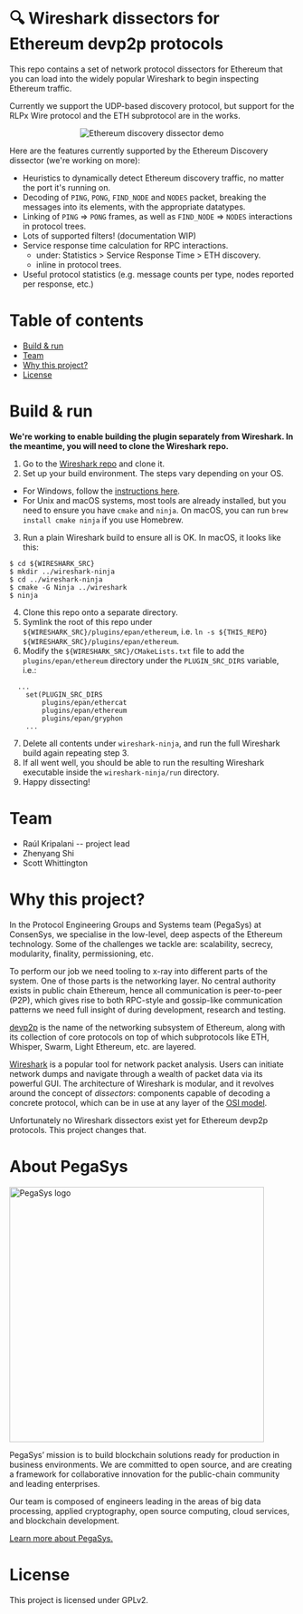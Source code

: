 # 🔍 Wireshark dissectors for Ethereum devp2p protocols

This repo contains a set of network protocol dissectors for Ethereum that you can load into the widely popular Wireshark to begin inspecting Ethereum traffic. 

Currently we support the UDP-based discovery protocol, but support for the RLPx Wire protocol and the ETH subprotocol are in the works.

<p align="center">
<img src="https://github.com/ConsenSys/devp2p-dissectors/raw/web/assets/ethereum-discovery-demo.gif" alt="Ethereum discovery dissector demo">
</p>

Here are the features currently supported by the Ethereum Discovery dissector (we're working on more):

* Heuristics to dynamically detect Ethereum discovery traffic, no matter the port it's running on.
* Decoding of `PING`, `PONG`, `FIND_NODE` and `NODES` packet, breaking the messages into its elements, with the appropriate datatypes.
* Linking of `PING` => `PONG` frames, as well as `FIND_NODE` => `NODES` interactions in protocol trees.
* Lots of supported filters! (documentation WIP)
* Service response time calculation for RPC interactions.
  * under: Statistics > Service Response Time > ETH discovery.
  * inline in protocol trees.
* Useful protocol statistics (e.g. message counts per type, nodes reported per response, etc.)

# Table of contents

   * [Build & run](#build--run)
   * [Team](#team)
   * [Why this project?](#why-this-project)
   * [License](#license)

# Build & run

**We're working to enable building the plugin separately from Wireshark. In the meantime, you will need to clone the Wireshark repo.**

1. Go to the [Wireshark repo](https://github.com/wireshark/wireshark) and clone it.
2. Set up your build environment. The steps vary depending on your OS.
  * For Windows, follow the [instructions here](https://www.wireshark.org/docs/wsdg_html_chunked/ChapterSetup.html).
  * For Unix and macOS systems, most tools are already installed, but you need to ensure you have `cmake` and `ninja`. On macOS, you can run `brew install cmake ninja` if you use Homebrew.
3. Run a plain Wireshark build to ensure all is OK. In macOS, it looks like this:

```
$ cd ${WIRESHARK_SRC}
$ mkdir ../wireshark-ninja
$ cd ../wireshark-ninja
$ cmake -G Ninja ../wireshark
$ ninja
```

4. Clone this repo onto a separate directory.
5. Symlink the root of this repo under `${WIRESHARK_SRC}/plugins/epan/ethereum`, i.e. `ln -s ${THIS_REPO} ${WIRESHARK_SRC}/plugins/epan/ethereum`.
6. Modify the `${WIRESHARK_SRC}/CMakeLists.txt` file to add the `plugins/epan/ethereum` directory under the `PLUGIN_SRC_DIRS` variable, i.e.:
```
  ...
	set(PLUGIN_SRC_DIRS
		plugins/epan/ethercat
		plugins/epan/ethereum
		plugins/epan/gryphon
    ...
```
7. Delete all contents under `wireshark-ninja`, and run the full Wireshark build again repeating step 3.
8. If all went well, you should be able to run the resulting Wireshark executable inside the `wireshark-ninja/run` directory.
9. Happy dissecting!

# Team

* Raúl Kripalani -- project lead
* Zhenyang Shi
* Scott Whittington

# Why this project?

In the Protocol Engineering Groups and Systems team (PegaSys) at ConsenSys, we specialise in the low-level, deep aspects of the Ethereum technology. Some of the challenges we tackle are: scalability, secrecy, modularity, finality, permissioning, etc.

To perform our job we need tooling to x-ray into different parts of the system. One of those parts is the networking layer. No central authority exists in public chain Ethereum, hence all communication is peer-to-peer (P2P), which gives rise to both RPC-style and gossip-like communication patterns we need full insight of during development, research and testing. 

[devp2p](https://github.com/ethereum/devp2p) is the name of the networking subsystem of Ethereum, along with its collection of core protocols on top of which subprotocols like ETH, Whisper, Swarm, Light Ethereum, etc. are layered.

[Wireshark](https://www.wireshark.org/) is a popular tool for network packet analysis. Users can initiate network dumps and navigate through a wealth of packet data via its powerful GUI. The architecture of Wireshark is modular, and it revolves around the concept of _dissectors_: components capable of decoding a concrete protocol, which can be in use at any layer of the [OSI model](https://en.wikipedia.org/wiki/OSI_model).

Unfortunately no Wireshark dissectors exist yet for Ethereum devp2p protocols. This project changes that.

# About PegaSys

<a href="https://pegasys.tech/?utm_source=github&utm_medium=source&utm_campaign=ethereum-dissectors" rel="nofollow"><img src="https://github.com/ConsenSys/devp2p-dissectors/raw/web/assets/logo.png" alt="PegaSys logo" data-canonical-src="https://github.com/ConsenSys/devp2p-dissectors/raw/web/assets/logo.png" width=450></a>

PegaSys’ mission is to build blockchain solutions ready for production in business environments. We are committed to open source, and are creating a framework for collaborative innovation for the public-chain community and leading enterprises. 

Our team is composed of engineers leading in the areas of big data processing, applied cryptography, open source computing, cloud services, and blockchain development.

[Learn more about PegaSys.](https://pegasys.tech/?utm_source=github&utm_medium=source&utm_campaign=ethereum-dissectors)

# License

This project is licensed under GPLv2.
